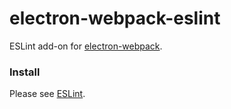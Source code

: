 # electron-webpack-eslint

ESLint add-on for [electron-webpack](https://github.com/electron-userland/electron-webpack).

### Install

Please see [ESLint](https://webpack.electron.build/add-ons#eslint).
